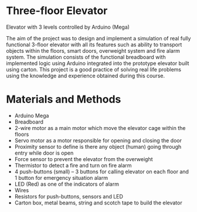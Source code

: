 # Three-floor Elevator
Elevator with 3 levels controlled by Arduino (Mega)

The aim of the project was to design and implement a simulation of real fully functional 3-floor elevator with all its features such as ability to transport objects within the floors, smart doors, overweight system and fire alarm system. The simulation consists of the functional breadboard with implemented logic using Arduino integrated into the prototype elevator built using carton. This project is a good practice of solving real life problems using the knowledge and experience obtained during this course.

# Materials and Methods 
-	Arduino Mega 
-	Breadboard
-	2-wire motor as a main motor which move the elevator cage within the floors
-	Servo motor as a motor responsible for opening and closing the door
-	Proximity sensor to define is there any object (human) going through entry while door is open
-	Force sensor to prevent the elevator from the overweight 
-	Thermistor to detect a fire and turn on fire alarm 
-	4 push-buttons (small) – 3 buttons for calling elevator on each floor and 1 button for emergency situation alarm 
-	LED (Red) as one of the indicators of alarm
-	Wires
-	Resistors for push-buttons, sensors and LED
-	Carton box, metal beams, string and scotch tape to build the elevator
 
